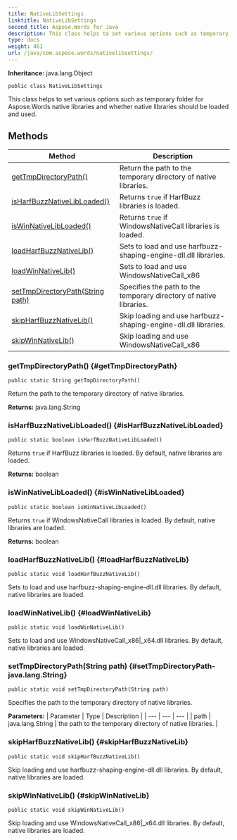 ```yaml
---
title: NativeLibSettings
linktitle: NativeLibSettings
second_title: Aspose.Words for Java
description: This class helps to set various options such as temporary folder for Aspose.Words native libraries and whether native libraries should be loaded and used in Java.
type: docs
weight: 461
url: /java/com.aspose.words/nativelibsettings/
---
```


**Inheritance:**
java.lang.Object
```
public class NativeLibSettings
```

This class helps to set various options such as temporary folder for Aspose.Words native libraries and whether native libraries should be loaded and used.
## Methods

| Method | Description |
| --- | --- |
| [getTmpDirectoryPath()](#getTmpDirectoryPath) | Return the path to the temporary directory of native libraries. |
| [isHarfBuzzNativeLibLoaded()](#isHarfBuzzNativeLibLoaded) | Returns `true` if HarfBuzz libraries is loaded. |
| [isWinNativeLibLoaded()](#isWinNativeLibLoaded) | Returns `true` if WindowsNativeCall libraries is loaded. |
| [loadHarfBuzzNativeLib()](#loadHarfBuzzNativeLib) | Sets to load and use harfbuzz-shaping-engine-dll.dll libraries. |
| [loadWinNativeLib()](#loadWinNativeLib) | Sets to load and use WindowsNativeCall\_x86|\_x64.dll libraries. |
| [setTmpDirectoryPath(String path)](#setTmpDirectoryPath-java.lang.String) | Specifies the path to the temporary directory of native libraries. |
| [skipHarfBuzzNativeLib()](#skipHarfBuzzNativeLib) | Skip loading and use harfbuzz-shaping-engine-dll.dll libraries. |
| [skipWinNativeLib()](#skipWinNativeLib) | Skip loading and use WindowsNativeCall\_x86|\_x64.dll libraries. |
### getTmpDirectoryPath() {#getTmpDirectoryPath}
```
public static String getTmpDirectoryPath()
```


Return the path to the temporary directory of native libraries.

**Returns:**
java.lang.String
### isHarfBuzzNativeLibLoaded() {#isHarfBuzzNativeLibLoaded}
```
public static boolean isHarfBuzzNativeLibLoaded()
```


Returns `true` if HarfBuzz libraries is loaded. By default, native libraries are loaded.

**Returns:**
boolean
### isWinNativeLibLoaded() {#isWinNativeLibLoaded}
```
public static boolean isWinNativeLibLoaded()
```


Returns `true` if WindowsNativeCall libraries is loaded. By default, native libraries are loaded.

**Returns:**
boolean
### loadHarfBuzzNativeLib() {#loadHarfBuzzNativeLib}
```
public static void loadHarfBuzzNativeLib()
```


Sets to load and use harfbuzz-shaping-engine-dll.dll libraries. By default, native libraries are loaded.

### loadWinNativeLib() {#loadWinNativeLib}
```
public static void loadWinNativeLib()
```


Sets to load and use WindowsNativeCall\_x86|\_x64.dll libraries. By default, native libraries are loaded.

### setTmpDirectoryPath(String path) {#setTmpDirectoryPath-java.lang.String}
```
public static void setTmpDirectoryPath(String path)
```


Specifies the path to the temporary directory of native libraries.

**Parameters:**
| Parameter | Type | Description |
| --- | --- | --- |
| path | java.lang.String | the path to the temporary directory of native libraries. |

### skipHarfBuzzNativeLib() {#skipHarfBuzzNativeLib}
```
public static void skipHarfBuzzNativeLib()
```


Skip loading and use harfbuzz-shaping-engine-dll.dll libraries. By default, native libraries are loaded.

### skipWinNativeLib() {#skipWinNativeLib}
```
public static void skipWinNativeLib()
```


Skip loading and use WindowsNativeCall\_x86|\_x64.dll libraries. By default, native libraries are loaded.

